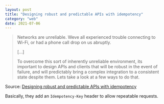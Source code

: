 ```yaml
---
layout: post
title: "Designing robust and predictable APIs with idempotency"
category: "web"
date: 2021-07-06
---
```


> Networks are unreliable. Weve all experienced trouble connecting to Wi-Fi, or had a phone call drop on us abruptly.
>
> [...]
>
> To overcome this sort of inherently unreliable environment, its important to design APIs and clients that will be robust in the event of failure, and will predictably bring a complex integration to a consistent state despite them. Lets take a look at a few ways to do that.

Source: [Designing robust and predictable APIs with idempotency](https://stripe.com/blog/idempotency)

Basically, they add an `Idempotency-Key` header to allow repeatable requests.
